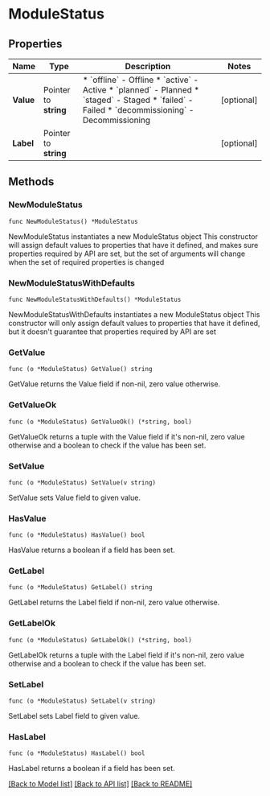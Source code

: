 # ModuleStatus

## Properties

Name | Type | Description | Notes
------------ | ------------- | ------------- | -------------
**Value** | Pointer to **string** | * &#x60;offline&#x60; - Offline * &#x60;active&#x60; - Active * &#x60;planned&#x60; - Planned * &#x60;staged&#x60; - Staged * &#x60;failed&#x60; - Failed * &#x60;decommissioning&#x60; - Decommissioning | [optional] 
**Label** | Pointer to **string** |  | [optional] 

## Methods

### NewModuleStatus

`func NewModuleStatus() *ModuleStatus`

NewModuleStatus instantiates a new ModuleStatus object
This constructor will assign default values to properties that have it defined,
and makes sure properties required by API are set, but the set of arguments
will change when the set of required properties is changed

### NewModuleStatusWithDefaults

`func NewModuleStatusWithDefaults() *ModuleStatus`

NewModuleStatusWithDefaults instantiates a new ModuleStatus object
This constructor will only assign default values to properties that have it defined,
but it doesn't guarantee that properties required by API are set

### GetValue

`func (o *ModuleStatus) GetValue() string`

GetValue returns the Value field if non-nil, zero value otherwise.

### GetValueOk

`func (o *ModuleStatus) GetValueOk() (*string, bool)`

GetValueOk returns a tuple with the Value field if it's non-nil, zero value otherwise
and a boolean to check if the value has been set.

### SetValue

`func (o *ModuleStatus) SetValue(v string)`

SetValue sets Value field to given value.

### HasValue

`func (o *ModuleStatus) HasValue() bool`

HasValue returns a boolean if a field has been set.

### GetLabel

`func (o *ModuleStatus) GetLabel() string`

GetLabel returns the Label field if non-nil, zero value otherwise.

### GetLabelOk

`func (o *ModuleStatus) GetLabelOk() (*string, bool)`

GetLabelOk returns a tuple with the Label field if it's non-nil, zero value otherwise
and a boolean to check if the value has been set.

### SetLabel

`func (o *ModuleStatus) SetLabel(v string)`

SetLabel sets Label field to given value.

### HasLabel

`func (o *ModuleStatus) HasLabel() bool`

HasLabel returns a boolean if a field has been set.


[[Back to Model list]](../README.md#documentation-for-models) [[Back to API list]](../README.md#documentation-for-api-endpoints) [[Back to README]](../README.md)


